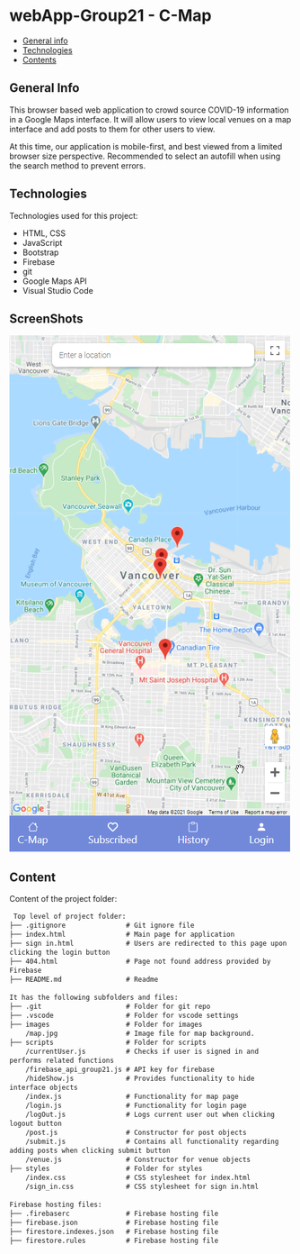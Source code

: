 # webApp-Group21 - C-Map

* [General info](#general-info)
* [Technologies](#technologies)
* [Contents](#content)

## General Info
This browser based web application to crowd source COVID-19 information in a Google Maps interface. It will
allow users to view local venues on a map interface and add posts to them for other users to view.

At this time, our application is mobile-first, and best viewed from a limited browser size perspective.
Recommended to select an autofill when using the search method to prevent errors.

## Technologies
Technologies used for this project:
* HTML, CSS
* JavaScript
* Bootstrap
* Firebase
* git
* Google Maps API
* Visual Studio Code

## ScreenShots
![alt text](https://github.com/EssentiallyWrong/C-Map/blob/main/images/MainPage.png)

## Content
Content of the project folder:

```
 Top level of project folder:
├── .gitignore               # Git ignore file
├── index.html               # Main page for application
├── sign in.html             # Users are redirected to this page upon clicking the login button
├── 404.html                 # Page not found address provided by Firebase
├── README.md                # Readme

It has the following subfolders and files:
├── .git                     # Folder for git repo
├── .vscode                  # Folder for vscode settings
├── images                   # Folder for images
    /map.jpg                 # Image file for map background.
├── scripts                  # Folder for scripts
    /currentUser.js          # Checks if user is signed in and performs related functions
    /firebase_api_group21.js # API key for firebase
    /hideShow.js             # Provides functionality to hide interface objects
    /index.js                # Functionality for map page
    /login.js                # Functionality for login page
    /logOut.js               # Logs current user out when clicking logout button
    /post.js                 # Constructor for post objects
    /submit.js               # Contains all functionality regarding adding posts when clicking submit button
    /venue.js                # Constructor for venue objects
├── styles                   # Folder for styles
    /index.css               # CSS stylesheet for index.html
    /sign_in.css             # CSS stylesheet for sign in.html

Firebase hosting files:
├── .firebaserc              # Firebase hosting file
├── firebase.json            # Firebase hosting file
├── firestore.indexes.json   # Firebase hosting file
├── firestore.rules          # Firebase hosting file

```